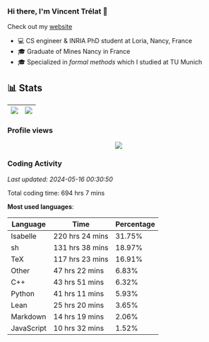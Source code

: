 ### Hi there, I'm Vincent Trélat 👋

Check out my [website](https://vtrelat.github.io)

-   💻 CS engineer & INRIA PhD student at Loria, Nancy, France
-   🎓 Graduate of Mines Nancy in France
-   🎓 Specialized in _formal methods_ which I studied at TU Munich

## 📊 **Stats**

| <img align="center" src="https://readme-stats.clckblog.space/api?username=VTrelat&show_icons=true&include_all_commits=true&theme=tokyonight&hide_border=true" /> | <img align="center" src="https://readme-stats.clckblog.space/api/top-langs/?username=VTrelat&layout=compact&theme=tokyonight&hide_border=true" /> |
| ---------------------------------------------------------------------------------------------------------------------------------------------------------------- | ------------------------------------------------------------------------------------------------------------------------------------------------- |

### Profile views

<p align="center">
 <img src="https://profile-counter.glitch.me/VTrelat/count.svg" />
</p>

<!--automations-->
### Coding Activity
_Last updated: 2024-05-16 00:30:50_

Total coding time: 694 hrs 7 mins

**Most used languages**:

| Language | Time | Percentage |
| ------------- | ------------- | ------------- |
| Isabelle | 220 hrs 24 mins | 31.75% |
| sh | 131 hrs 38 mins | 18.97% |
| TeX | 117 hrs 23 mins | 16.91% |
| Other | 47 hrs 22 mins | 6.83% |
| C++ | 43 hrs 51 mins | 6.32% |
| Python | 41 hrs 11 mins | 5.93% |
| Lean | 25 hrs 20 mins | 3.65% |
| Markdown | 14 hrs 19 mins | 2.06% |
| JavaScript | 10 hrs 32 mins | 1.52% |

